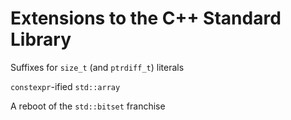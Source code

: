 Extensions to the C++ Standard Library
======================================

Suffixes for `size_t` (and `ptrdiff_t`) literals

`constexpr`-ified `std::array`

A reboot of the `std::bitset` franchise 
